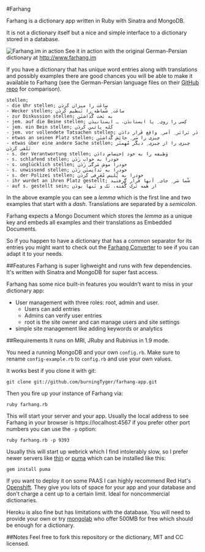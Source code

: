 #Farhang

Farhang is a dictionary app written in Ruby with Sinatra and MongoDB. 

It is not a dictionary itself but a nice and simple interface to a dictionary
stored in a database.

![Farhang.im in action](http://d.pr/i/W1JY+)
See it in action with the original German-Persian dictionary at
http://www.farhang.im 

If you have a dictionary that has unique word entries along with
translations and possibly examples there are good chances you will be
able to make it available to Farhang (see the German-Persian language files
on their [GitHub repo](https://github.com/ckh/farhang) for comparison).

    stellen;
    - die Uhr stellen; ساعَت را میزان کَردَن
    - Wecker stellen; ساعَت ِ شُماطه را تَنظیم کَردَن
    - zur Diskussion stellen; به بَحث گُذاشتَن
    - jem. auf die Beine stellen; کِسى را روى ِ پا ایستاندَن، ـ ایستانیدَن
    - jem. ein Bein stellen; کَله پائىن کَردَن
    - jem. vor vollendete Tatsachen stellen; دَر بَرابَر ِ اَمر ِ واقِع قَرار دادَن
    - etwas an seinen Platz stellen; چیزى را سَر ِ جايَش گُذاشتَن
    - etwas über eine andere Sache stellen; چیزى را از چیزى ِ دیگَر مُهِمتَر تَلَقى کَردَن
    - s. der Verantwortung stellen; وَظیفه را به خود اِختِصاص دادَن
    - s. schlafend stellen; خودرا به خواب زَدَن
    - s. unglücklich stellen; خودرا موش مَرگى زَدَن
    - s. unwissend stellen; خودرا به نَدانِستَن زَدَن
    - s. der Polizei stellen; خودرا به پُلیس مُعَرِفى کَردَن
    - ihr wurdet an ihren Platz gestellt; شُما سَر ِ جاى ِ آنها قَرار گِرِفتید
    - auf s. gestellt sein; از هَمه تَرک گُفته، تَک و تَنها بودَن

In the above example you can see a _lemma_ which is the first line and two
examples that start with a _dash_. Translations are separated by a _semicolon_.

Farhang expects a Mongo Document which stores the _lemma_ as a unique
key and embeds all examples and their translations as Embedded
Documents.

So if you happen to have a dictionary that has a common separator for
its entries you might want to check out the [Farhang
Converter](https://github.com/burningTyger/farhang-txt2mongo) to see if
you can adapt it to your needs.

##Features
Farhang is super lighweight and runs with few dependencies. It's written with
Sinatra and MongoDB for super fast access.

Farhang has some nice built-in features you wouldn't want to miss in
your dictionary app:

* User management with three roles: root, admin and user.
  * Users can add entries
  * Admins can verify user entries
  * root is the site owner and can manage users and site settings
* simple site management like adding keywords or analytics

##Requirements
It runs on MRI, JRuby and Rubinius in 1.9 mode.

You need a running MongoDB and your own `config.rb`. Make sure to rename 
`config-example.rb` to `config.rb` and use your own values. 

It works best if you clone it with git:

    git clone git://github.com/burningTyger/farhang-app.git

Then you fire up your instance of Farhang via:

    ruby farhang.rb

This will start your server and your app. Usually the local address to
see Farhang in your browser is https://localhost:4567 if you prefer
other port numbers you can use the `-p` option:

    ruby farhang.rb -p 9393

Usually this will start up webrick which I find intolerably slow, so I
prefer newer servers like [thin](https://github.com/macournoyer/thin) or
[puma](http://puma.io/) which can be installed like this:

    gem install puma

If you want to deploy it on some PAAS I can highly recommend Red Hat's
[Openshift](https://openshift.redhat.com/app/). They give you lots of
space for your app and your database and don't charge a cent up to a
certain limit. Ideal for noncommercial dictionaries.

Heroku is also fine but has limitations with the database. You will need
to provide your own or try [mongolab](https://mongolab.com) who offer
500MB for free which should be enough for a dictionary.

##Notes
Feel free to fork this repository or the dictionary, MIT and CC licensed.
